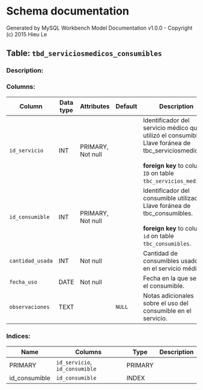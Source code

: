 # Schema documentation

Generated by MySQL Workbench Model Documentation v1.0.0 - Copyright (c) 2015 Hieu Le

## Table: `tbd_serviciosmedicos_consumibles`

### Description: 



### Columns: 

| Column | Data type | Attributes | Default | Description |
| --- | --- | --- | --- | ---  |
| `id_servicio` | INT | PRIMARY, Not null |   | Identificador del servicio médico que utilizó el consumible. Llave foránea de tbc_serviciosmedicos<br /><br />**foreign key** to column `ID` on table `tbc_servicios_medicos`. |
| `id_consumible` | INT | PRIMARY, Not null |   | Identificador del consumible utilizado. Llave foránea de tbc_consumibles.<br /><br />**foreign key** to column `id` on table `tbc_consumibles`. |
| `cantidad_usada` | INT | Not null |   | Cantidad de consumibles usados en el servicio médico. |
| `fecha_uso` | DATE | Not null |   | Fecha en la que se usó el consumible. |
| `observaciones` | TEXT |  | `NULL` | Notas adicionales sobre el uso del consumible en el servicio. |


### Indices: 

| Name | Columns | Type | Description |
| --- | --- | --- | --- |
| PRIMARY | `id_servicio`, `id_consumible` | PRIMARY |   |
| id_consumible | `id_consumible` | INDEX |   |
